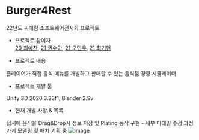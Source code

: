 # Burger4Rest
22년도 씨애랑 소프트웨어전시회 프로젝트

- 프로젝트 참여자   
  [20 최예찬](https://github.com/Mellow1213), [21 권수아](https://github.com/sooaKwon02), [21 오민우](https://github.com/MiNuO2), [21 최기현](https://github.com/CKH03)

- 프로젝트 내용

플레이어가 직접 음식 메뉴를 개발하고 판매할 수 있는 음식점 경영 시뮬레이터

- 프로젝트 개발 툴

Unity 3D 2020.3.33f1, Blender 2.9v

- 현재 개발 사항 & 목록

접시에 음식을 Drag&Drop시 정보 저장 및 Plating 동작 구현 - 세부 디테일 수정 과정
가게 모델링 및 배치 기획 중
![image](https://user-images.githubusercontent.com/75158889/202169057-005959ce-35cb-4051-8f0e-4cf060b7bc08.png)
